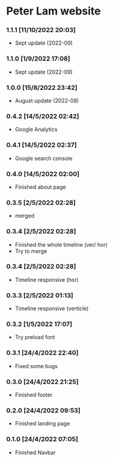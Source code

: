 # Peter Lam website

### 1.1.1 [11/10/2022 20:03]

- Sept update (2022-09)

### 1.1.0 [1/9/2022 17:08]

- Sept update (2022-09)

### 1.0.0 [15/8/2022 23:42]

- August update (2022-08)

### 0.4.2 [14/5/2022 02:42]

- Google Analytics

### 0.4.1 [14/5/2022 02:37]

- Google search console

### 0.4.0 [14/5/2022 02:00]

- Finished about page

### 0.3.5 [2/5/2022 02:28]

- merged

### 0.3.4 [2/5/2022 02:28]

- Finished the whole timeline (ver/ hor)
- Try to merge

### 0.3.4 [2/5/2022 02:28]

- Timeline responsive (hor)

### 0.3.3 [2/5/2022 01:13]

- Timeline responsive (verticle)

### 0.3.2 [1/5/2022 17:07]

- Try preload font

### 0.3.1 [24/4/2022 22:40]

- Fixed some bugs

### 0.3.0 [24/4/2022 21:25]

- Finished footer

### 0.2.0 [24/4/2022 09:53]

- Finished landing page
 
### 0.1.0 [24/4/2022 07:05]

- Finished Navbar